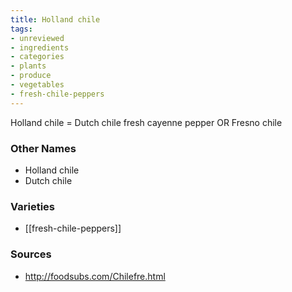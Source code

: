 ```yaml
---
title: Holland chile
tags:
- unreviewed
- ingredients
- categories
- plants
- produce
- vegetables
- fresh-chile-peppers
---
```

Holland chile = Dutch chile fresh cayenne pepper OR Fresno chile

### Other Names

* Holland chile
* Dutch chile

### Varieties

* [[fresh-chile-peppers]]

### Sources
* http://foodsubs.com/Chilefre.html
